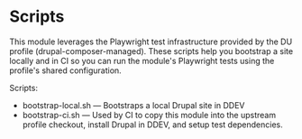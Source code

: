 # Scripts

This module leverages the Playwright test infrastructure provided by the DU profile 
(drupal-composer-managed). These scripts help you bootstrap a site locally and in CI so you can 
run the module's Playwright tests using the profile's shared configuration.

Scripts:
- bootstrap-local.sh — Bootstraps a local Drupal site in DDEV
- bootstrap-ci.sh — Used by CI to copy this module into the upstream profile checkout, install 
  Drupal in DDEV, and setup test dependencies.